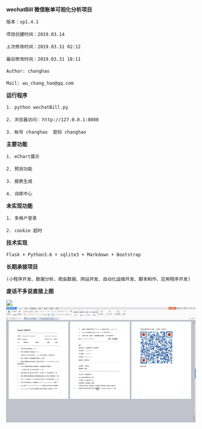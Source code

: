 
**wechatBill 微信账单可视化分析项目**  

    版本：vp1.4.1

    项目创建时间：2019.03.14

    上次修改时间：2019.03.31 02:12

    最后修改时间：2019.03.31 18:11

    Author: changhao

    Mail: wu_chang_hao@qq.com


  
**运行程序**
  
    1. python wechatBill.py
  
    2. 浏览器访问: http://127.0.0.1:8080
  
    3. 帐号 changhao  密码 changhao
  

  
**主要功能**
  
    1. eChart展示
  
    2. 预测功能
  
    3. 报表生成
  
    4. 词库中心
  


**未实现功能**
  
    1. 多用户登录
  
    2. cookie 超时
  

**技术实现**
  
    Flask + Python3.6 + sqlite3 + Markdown + Bootstrap
  

  
**长期承接项目**
  
    (小程序开发、数据分析、爬虫数据、网站开发、自动化运维开发、脚本制作、应用程序开发)
  
  
**废话不多说直接上图**

![](images/2019-03-31/\22-50-20屏幕截图.png)
![](images/zhangdan.png)


